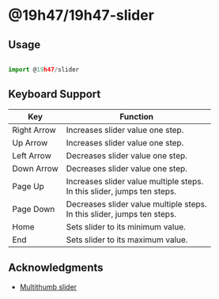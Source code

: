 # @19h47/19h47-slider

## Usage

```javascript

import @19h47/slider

```

## Keyboard Support

| Key         |	Function                                                                   |
| ----------- | -------------------------------------------------------------------------- |
| Right Arrow |	Increases slider value one step.                                           |
| Up Arrow    | Increases slider value one step.                                           |
| Left Arrow  |	Decreases slider value one step.                                           |
| Down Arrow  |	Decreases slider value one step.                                           |
| Page Up     |	Increases slider value multiple steps.<br>In this slider, jumps ten steps. |
| Page Down   | Decreases slider value multiple steps.<br>In this slider, jumps ten steps. |
| Home        | Sets slider to its minimum value.                                          |
| End         | Sets slider to its maximum value.                                          |

## Acknowledgments

- [Multithumb slider](https://www.w3.org/TR/wai-aria-practices/examples/slider/multithumb-slider.html)
